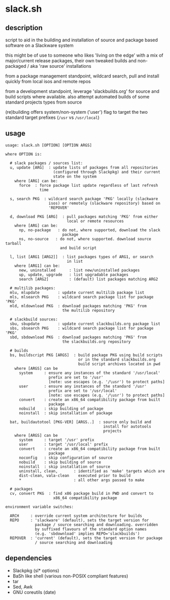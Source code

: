 # slack.sh

## description
script to aid in the building and installation of source and package based software on a Slackware system

this might be of use to someone who likes 'living on the edge' with a mix of major/current release packages, their own tweaked builds and non-packaged / aka 'raw source' installations

from a package management standpoint, wildcard search, pull and install quickly from local isos and remote repos

from a development standpoint, leverage 'slackbuilds.org' for source and build scripts where available. also attempt automated builds of some standard projects types from source

(re)building offers system/non-system ('user') flag to target the two standard target prefixes (`/usr` vs `/usr/local`)

## usage
```
usage: slack.sh [OPTION] [OPTION ARGS]

where OPTION is:

  # slack packages / sources list:
  u, update [ARG]  : update lists of packages from all repositories
                     (configured through Slackpkg) and their current
                     state on the system
    where [ARG] can be:
      force  : force package list update regardless of last refresh
               time

  s, search PKG  : wildcard search package 'PKG' locally (slackware
                   isos) or remotely (slackware repository) based on
                   'REPOVER'

  d, download PKG [ARG]  : pull packages matching 'PKG' from either
                           local or remote resources
    where [ARG] can be:
      np, no-package   : do not, where supported, download the slack
                         package
      ns, no-source   : do not, where supported. download source tarball
                        and build script

  l, list [ARG1 [ARG2]]  : list packages types of ARG1, or search
                           in list
    where [ARG1] can be:
      new, uninstalled      : list new/uninstalled packages
      up, update, upgrade   : list upgradable packages
      search [ARG2]         : (default) list packages matching ARG2

  # multilib packages:
  mlu, mlupdate        : update current multilib package list
  mls, mlsearch PKG    : wildcard search package list for package 'PKG'
  mld, mldownload PKG  : download packages matching 'PKG' from
                         the multilib repository

  # slackbuild sources:
  sbu, sbupdate        : update current slackbuilds.org package list
  sbs, sbsearch PKG    : wildcard search package list for package 'PKG'
  sbd, sbdownload PKG  : download packages matching 'PKG' from
                         the slackbuilds.org repository

  # builds
  bs, buildscript PKG [ARGS]  : build package PKG using build scripts
                                or in the standard slackbuilds.org
                                build script archives located in pwd
    where [ARGS] can be
      system     : ensure any instances of the standard '/usr/local'
                   prefix are set to '/usr'
                   [note: use escapes (e.g. '/\usr') to protect paths]
      user       : ensure any instances of the standard '/usr'
                   prefix are set to '/usr/local'
                   [note: use escapes (e.g. '/\usr') to protect paths]
      convert    : create an x86_64 compatibility package from built
                   package
      nobuild    : skip building of package
      noinstall  : skip installation of package

  bat, buildautotool [PKG-VER] [ARGS..]  : source only build and
                                           install for autotools
                                           projects
    where [ARGS] can be
      system     : target '/usr' prefix
      user       : target '/usr/local' prefix
      convert    : create an x86_64 compatibility package from built
                   package
      noconfig   : skip configuration of source
      nobuild    : skip building of source
      noinstall  : skip installation of source
      uninstall, clean,       : identified as 'make' targets which are
      dist-clean, vala-clean    executed prior to build
      *                       : all other args passed to make

  # packages
  cv, convert PKG  : find x86 package build in PWD and convert to
                     x86_64 compatibility package

environment variable switches:

  ARCH     : override current system architecture for builds
  REPO     : 'slackware' (default), sets the target version for
             package / source searching and downloading. overridden
             by suffixed flavours of the standard option names
             (e.g. 'sbdownload' implies REPO='slackbuilds')
  REPOVER  : 'current' (default), sets the target version for package
             / source searching and downloading
```

## dependencies

- Slackpkg (sl* options)
- BaSh like shell (various non-POSIX compliant features)
- tar
- Sed, Awk
- GNU coreutils (date)

